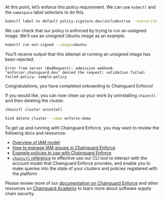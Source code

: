 At this point, let’s enforce this policy requirement. We can use `kubectl` and the `namespace` label selectors to do this.

```sh
kubectl label ns default policy.sigstore.dev/include=true --overwrite
```

We can check that our policy is enforced by trying to run an unsigned image. We’ll use an unsigned Ubuntu image as an example.

```sh
kubectl run not-signed --image=ubuntu
```

You’ll receive output that this attempt at running an unsigned image has been rejected.

```
Error from server (BadRequest): admission webhook "enforcer.chainguard.dev" denied the request: validation failed: failed policy: sample-policy
```

Congratulations, you have completed onboarding to Chainguard Enforce!

If you would like, you can now clean up your work by uninstalling `chainctl` and then deleting the cluster.

```sh
chainctl cluster uninstall
```

```sh
kind delete cluster --name enforce-demo
```

To get up and running with Chainguard Enforce, you may want to review the following docs and resources:

- [Overview of IAM model](/chainguard/chainguard-enforce/iam-groups/overview-of-enforce-iam-model/)
- [How to manage IAM groups in Chainguard Enforce](/chainguard/chainguard-enforce/iam-groups/how-to-manage-iam-groups-in-chainguard-enforce/)
- [Example policies to use with Chainguard Enforce](/chainguard/chainguard-enforce/policies/chainguard-enforce-policy-examples/)
- [`chainctl` reference](/chainguard/chainctl/) to effective use our CLI tool to interact with the account model that Chainguard Enforce provides, and enable you to make queries into the state of your clusters and policies registered with the platform

Please review more of our [documentation on Chainguard Enforce](/chainguard/chainguard-enforce/) and other resources on [Chainguard Academy]() to learn more about software supply chain security.
